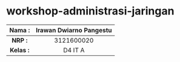 # workshop-administrasi-jaringan

| **Nama :**  | **Irawan Dwiarno Pangestu** |
| :---------: | :------------------------------: |
|  **NRP :**  |            3121600020             |
| **Kelas :** |             D4 IT A              |
